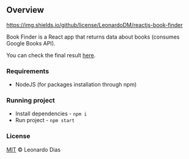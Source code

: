 ## Overview

https://img.shields.io/github/license/LeonardoDM/reactjs-book-finder

Book Finder is a React app that returns data about books (consumes Google Books API).

You can check the final result [here](https://youtu.be/DDm0M_rZLJo).

### Requirements

- NodeJS (for packages installation through npm)

### Running project

- Install dependencies - `npm i`
- Run project - `npm start`

### License

[MIT](License) © Leonardo Dias